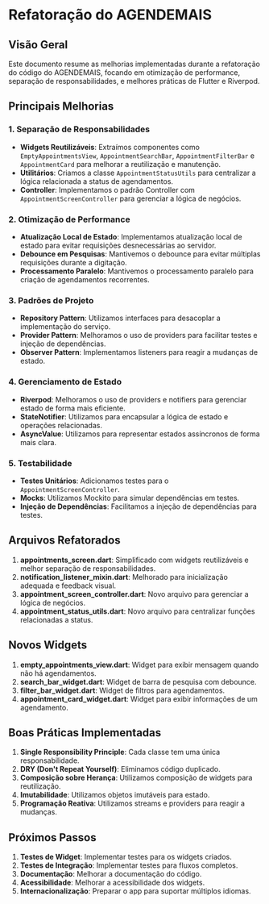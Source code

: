 # Refatoração do AGENDEMAIS

## Visão Geral

Este documento resume as melhorias implementadas durante a refatoração do código do AGENDEMAIS, focando em otimização de performance, separação de responsabilidades, e melhores práticas de Flutter e Riverpod.

## Principais Melhorias

### 1. Separação de Responsabilidades

- **Widgets Reutilizáveis**: Extraímos componentes como `EmptyAppointmentsView`, `AppointmentSearchBar`, `AppointmentFilterBar` e `AppointmentCard` para melhorar a reutilização e manutenção.
- **Utilitários**: Criamos a classe `AppointmentStatusUtils` para centralizar a lógica relacionada a status de agendamentos.
- **Controller**: Implementamos o padrão Controller com `AppointmentScreenController` para gerenciar a lógica de negócios.

### 2. Otimização de Performance

- **Atualização Local de Estado**: Implementamos atualização local de estado para evitar requisições desnecessárias ao servidor.
- **Debounce em Pesquisas**: Mantivemos o debounce para evitar múltiplas requisições durante a digitação.
- **Processamento Paralelo**: Mantivemos o processamento paralelo para criação de agendamentos recorrentes.

### 3. Padrões de Projeto

- **Repository Pattern**: Utilizamos interfaces para desacoplar a implementação do serviço.
- **Provider Pattern**: Melhoramos o uso de providers para facilitar testes e injeção de dependências.
- **Observer Pattern**: Implementamos listeners para reagir a mudanças de estado.

### 4. Gerenciamento de Estado

- **Riverpod**: Melhoramos o uso de providers e notifiers para gerenciar estado de forma mais eficiente.
- **StateNotifier**: Utilizamos para encapsular a lógica de estado e operações relacionadas.
- **AsyncValue**: Utilizamos para representar estados assíncronos de forma mais clara.

### 5. Testabilidade

- **Testes Unitários**: Adicionamos testes para o `AppointmentScreenController`.
- **Mocks**: Utilizamos Mockito para simular dependências em testes.
- **Injeção de Dependências**: Facilitamos a injeção de dependências para testes.

## Arquivos Refatorados

1. **appointments_screen.dart**: Simplificado com widgets reutilizáveis e melhor separação de responsabilidades.
2. **notification_listener_mixin.dart**: Melhorado para inicialização adequada e feedback visual.
3. **appointment_screen_controller.dart**: Novo arquivo para gerenciar a lógica de negócios.
4. **appointment_status_utils.dart**: Novo arquivo para centralizar funções relacionadas a status.

## Novos Widgets

1. **empty_appointments_view.dart**: Widget para exibir mensagem quando não há agendamentos.
2. **search_bar_widget.dart**: Widget de barra de pesquisa com debounce.
3. **filter_bar_widget.dart**: Widget de filtros para agendamentos.
4. **appointment_card_widget.dart**: Widget para exibir informações de um agendamento.

## Boas Práticas Implementadas

1. **Single Responsibility Principle**: Cada classe tem uma única responsabilidade.
2. **DRY (Don't Repeat Yourself)**: Eliminamos código duplicado.
3. **Composição sobre Herança**: Utilizamos composição de widgets para reutilização.
4. **Imutabilidade**: Utilizamos objetos imutáveis para estado.
5. **Programação Reativa**: Utilizamos streams e providers para reagir a mudanças.

## Próximos Passos

1. **Testes de Widget**: Implementar testes para os widgets criados.
2. **Testes de Integração**: Implementar testes para fluxos completos.
3. **Documentação**: Melhorar a documentação do código.
4. **Acessibilidade**: Melhorar a acessibilidade dos widgets.
5. **Internacionalização**: Preparar o app para suportar múltiplos idiomas.